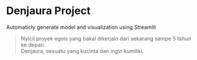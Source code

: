 # Denjaura Project
Automaticly generate model and visualization using Streamlit
> Nyicil proyek egois yang bakal dikerjain dari sekarang sampe 5 tahun ke depan.  
> Denjaura, sesuatu yang kucinta dan ingin kumiliki.

